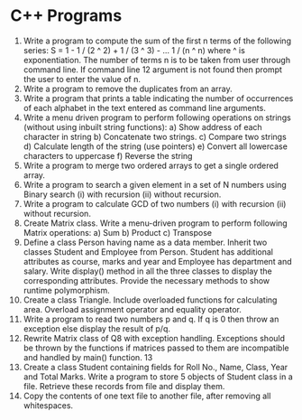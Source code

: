 # C++ Programs
1. Write a program to compute the sum of the first n terms of the following series:
S = 1 - 1 / (2 ^ 2) + 1 / (3 ^ 3) - ... 1 / (n ^ n)
where ^ is exponentiation.
The number of terms n is to be taken from user through command line. If command line
12
argument is not found then prompt the user to enter the value of n.
2. Write a program to remove the duplicates from an array.
3. Write a program that prints a table indicating the number of occurrences of each alphabet
in the text entered as command line arguments.
4. Write a menu driven program to perform following operations on strings (without using
inbuilt string functions):
a) Show address of each character in string
b) Concatenate two strings.
c) Compare two strings
d) Calculate length of the string (use pointers)
e) Convert all lowercase characters to uppercase
f) Reverse the string
5. Write a program to merge two ordered arrays to get a single ordered array.
6. Write a program to search a given element in a set of N numbers using Binary search
(i) with recursion (ii) without recursion.
7. Write a program to calculate GCD of two numbers (i) with recursion (ii) without
recursion.
8. Create Matrix class. Write a menu-driven program to perform following Matrix
operations:
a) Sum
b) Product
c) Transpose
9. Define a class Person having name as a data member. Inherit two classes Student and
Employee from Person. Student has additional attributes as course, marks and year and
Employee has department and salary. Write display() method in all the three classes to
display the corresponding attributes. Provide the necessary methods to show runtime
polymorphism.
10. Create a class Triangle. Include overloaded functions for calculating area. Overload
assignment operator and equality operator.
11. Write a program to read two numbers p and q. If q is 0 then throw an exception else
display the result of p/q.
12. Rewrite Matrix class of Q8 with exception handling. Exceptions should be thrown by
the functions if matrices passed to them are incompatible and handled by main() function.
13
13. Create a class Student containing fields for Roll No., Name, Class, Year and Total
Marks. Write a program to store 5 objects of Student class in a file. Retrieve these records
from file and display them.
14. Copy the contents of one text file to another file, after removing all whitespaces.
